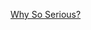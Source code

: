 ---
layout: post
wordpress_id: 1337
wordpress_url: http://noesbueno.com/archives/1337
date: '2011-11-21 13:41:23 -0600'
date_gmt: '2011-11-21 18:41:23 -0600'
body: |
  <p><a href="http://www.andamosarmados.com/?p=110319">Why So Serious?</a></p>
---